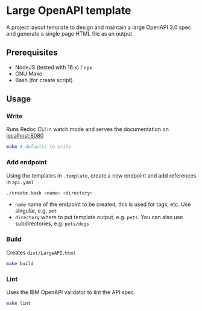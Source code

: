 # Large OpenAPI template

A project layout template to design and maintain a large OpenAPI 3.0 spec and generate a single
page HTML file as an output.

## Prerequisites

* NodeJS (tested with 16.x) / `npx`
* GNU Make
* Bash (for create script)

## Usage

### Write

Runs Redoc CLI in watch mode and serves the documentation on [localhost:8080](http://localhost:8080)

```bash
make # defaults to write
```

### Add endpoint

Using the templates in `.template`, create a new endpoint and add references in `api.yaml`

```bash
./create.bash <name> <directory>
```

- `name` name of the endpoint to be created, this is used for tags, etc. Use singular, e.g. `pet`
- `directory` where to put template output, e.g. `pets`. You can also use subdirectories, e.g. `pets/dogs`

### Build

Creates `dist/LargeAPI.html`

```bash
make build
```

### Lint

Uses the IBM OpenAPI validator to lint the API spec.

```bash
make lint
```